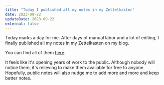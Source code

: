 ```yaml
---
title: "Today I published all my notes in my Zettelkasten"
date: 2023-09-22
updateDate: 2023-09-22
external: false
---
```


Today marks a day for me. After days of manual labor and a lot of editing, I finally published all my notes in my Zettelkasten on my blog.

You can find all of them [here](/notes/).

It feels like it's opening years of work to the public. Although nobody will notice them, it's relieving to make them available for free to anyone. Hopefully, public notes will also nudge me to add more and more and keep better notes.
